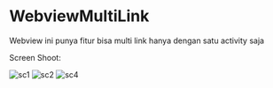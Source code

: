 
# WebviewMultiLink

Webview ini punya fitur bisa multi link hanya dengan satu activity saja
 
Screen Shoot:

![sc1](https://user-images.githubusercontent.com/12369746/124370645-1f21fb00-dca4-11eb-9cd5-20c968975735.jpeg)
![sc2](https://user-images.githubusercontent.com/12369746/124370646-20532800-dca4-11eb-9ea0-6c346da036d0.jpeg)
![sc4](https://user-images.githubusercontent.com/12369746/124370648-20ebbe80-dca4-11eb-8f89-4d505221bd70.jpeg)



